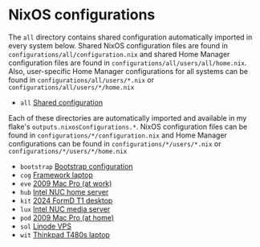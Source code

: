 # NixOS configurations

The `all` directory contains shared configuration automatically
imported in every system below. Shared NixOS configuration files are found in
`configurations/all/configuration.nix` and shared Home Manager configuration
files are found in  `configurations/all/users/all/home.nix`. Also, user-specific
Home Manager configurations for all systems can be found in 
`configurations/all/users/*.nix` or `configurations/all/users/*/home.nix`

- `all` [Shared configuration](https://github.com/suderman/nixos/tree/main/configurations/all)

Each of these directories are automatically imported and available in my
flake's `outputs.nixosConfigurations.*`. NixOS configuration files can be found in
`configurations/*/configuration.nix` and Home Manager configurations can be found in 
`configurations/*/users/*.nix` or `configurations/*/users/*/home.nix`

- `bootstrap` [Bootstrap configuration](https://github.com/suderman/nixos/tree/main/configurations/bootstrap)
- `cog` [Framework laptop](https://github.com/suderman/nixos/tree/main/configurations/cog)
- `eve` [2009 Mac Pro (at work)](https://github.com/suderman/nixos/tree/main/configurations/eve)
- `hub` [Intel NUC home server](https://github.com/suderman/nixos/tree/main/configurations/hub)
- `kit` [2024 FormD T1 desktop](https://github.com/suderman/nixos/tree/main/configurations/kit)
- `lux` [Intel NUC media server](https://github.com/suderman/nixos/tree/main/configurations/lux)  
- `pod` [2009 Mac Pro (at home)](https://github.com/suderman/nixos/tree/main/configurations/pod) 
- `sol` [Linode VPS](https://github.com/suderman/nixos/tree/main/configurations/sol)
- `wit` [Thinkpad T480s laptop](https://github.com/suderman/nixos/tree/main/configurations/wit)
